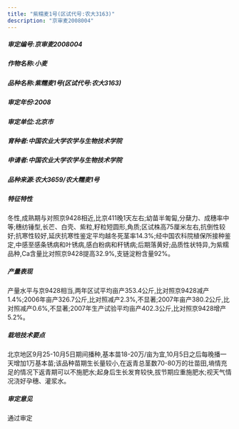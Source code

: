 ```yaml
---
title: "紫糯麦1号(区试代号:农大3163)"
description: "京审麦2008004"
---
```

##### 审定编号:京审麦2008004

##### 作物名称:小麦

##### 品种名称:紫糯麦1号(区试代号:农大3163)

##### 审定年份:2008

##### 审定单位:北京市

##### 育种者:中国农业大学农学与生物技术学院

##### 申请者:中国农业大学农学与生物技术学院

##### 品种来源:农大3659/农大糯麦1号

##### 特征特性
冬性,成熟期与对照京9428相近,比京411晚1天左右;幼苗半匍匐,分蘖力、成穗率中等;穗纺锤型,长芒、白壳、紫粒,籽粒短圆形,角质;区试株高75厘米左右,抗倒性较好;抗寒性较好,延庆抗寒性鉴定平均越冬死茎率14.3%;经中国农科院植保所接种鉴定,中感至感条锈病和叶锈病,感白粉病和秆锈病;后期落黄好;品质性状特异,为紫糯品种,Ca含量比对照京9428提高32.9%,支链淀粉含量92%。

##### 产量表现
产量水平与京9428相当,两年区试平均亩产353.4公斤,比对照京9428减产1.4%;2006年亩产326.7公斤,比对照减产2.3%,不显著;2007年亩产380.2公斤,比对照减产0.6%,不显著;2007年生产试验平均亩产402.3公斤,比对照京9428增产5.2%。

##### 栽培技术要点
北京地区9月25-10月5日期间播种,基本苗18-20万/亩为宜,10月5日之后每晚播一天增加1万基本苗;该品种苗期生长量较小,在返青总茎数70-80万的壮苗田,墒情充足的情况下返青期可以不施肥水;起身后生长发育较快,拔节期应重施肥水;视天气情况浇好孕穗、灌浆水。

##### 审定意见
通过审定
